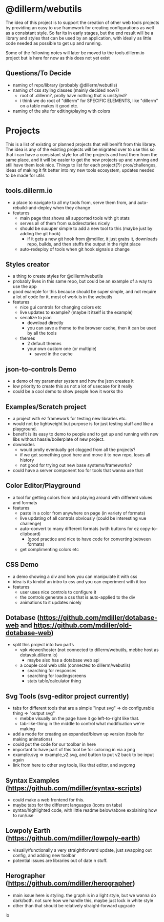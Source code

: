 # @dillerm/webutils
The idea of this project is to support the creation of other web tools projects by providing an easy to use framework for creating configurations as well as a consistant style. So far its in early stages, but the end result will be a library and styles that can be used by an application, with ideally as little code needed as possible to get up and running.

Some of the following notes will later be moved to the tools.dillerm.io project but is here for now as this does not yet exist

## Questions/To Decide
- naming of repo/library (probably @dillerm/webutils)
- naming of css styling classes (mainly decided now?)
  - root of .dillerm?, prolly have nothing that is unstyled?
  - i think we do root of "dillerm" for SPECIFIC ELEMENTS, like "dillerm" on a table makes it good etc.
- naming of the site for editing/playing with colors

# Projects
This is a list of existing or planned projects that will benifit from this library. The idea is any of the existing projects will be migrated over to use this so that i can have a consistant style for all the projects and host them from the same place, and it will be easier to get the new projects up and running and still have them look nice. Things to list for each project(?): pros/challenges, ideas of making it fit better into my new tools ecosystem, updates needed to be made for utils

## tools.dillerm.io
- a place to navigate to all my tools from, serve them from, and auto-rebuild-and-deploy when they change
- features
  - main page that shows all supported tools with git stats
  - serves all of them from subdirectories nicely
  - should be suuuper simple to add a new tool to this (maybe just by adding the git hook)
    - if it gets a new git hook from @mdiller, it just grabs it, downloads repo, builds, and then stuffs the output in the right place
  - auto-redeploy of tools when git hook signals a change

## Styles creator
- a thing to create styles for @dillerm/webutils
- probably lives in this same repo, but could be an example of a way to use the app
- good example for this because should be super simple, and not require a lot of code for it, most of work is in the webutils
- features
  - nice gui controls for changing colors etc
  - live updates to example? (maybe it itself is the example)
  - serialize to json
    - download directly
    - you can save a theme to the browser cache, then it can be used by all the tools
  - themes
    - 2 default themes
    - your own custom one (or multiple)
      - saved in the cache

## json-to-controls Demo
- a demo of my parameter system and how the json creates it
- low priority to create this as not a lot of usecase for it really
- could be a cool demo to show people how it works tho

## Examples/Scratch project
- a project with ez framework for testing new libraries etc.
- would not be lightweight but purpose is for just testing stuff and like a playground.
- benefit is its easy to demo to people and to get up and running with new libs without hassle/boilerplate of new project.
- downsides
  - would prolly eventually get clogged from all the projects?
  - if we get something good here and move it to new repo, loses all history
  - not good for trying out new base systems/frameworks?
- could have a server component too for tools that wanna use that

## Color Editor/Playground
- a tool for getting colors from and playing around with different values and formats
- features
  - paste in a color from anywhere on page (in variety of formats)
  - live updating of all controls obviously (could be interesting vue challenge)
  - auto-convert to many different formats (with buttons for ez copy-to-clipboard)
    - (good practice and nice to have code for converting between formats)
  - get complimenting colors etc

## CSS Demo
- a demo showing a div and how you can manipulate it with css
- idea is its kindof an intro to css and you can experiment with it too
- features
  - user uses nice controls to configure it
  - the controls generate a css that is auto-applied to the div
  - animations to it updates nicely

## Dotabase (https://github.com/mdiller/dotabase-web and https://github.com/mdiller/old-dotabase-web)
- split this project into two parts
  - vpk viewer/hoster (not connected to dillerm/webutils, mebbe host as dotavpk.dillerm.io)
    - maybe also has a dotabase web api
  - a couple cool web utils (connected to dillerm/webutils)
    - searching for responses
    - searching for loadingscreens
    - stats table/calculator thing

## Svg Tools (svg-editor project currently)
- tabs for different tools that are a simple "input svg" => do configurable thing => "output svg"
  - mebbe visually on the page have it go left-to-right like that.
  - tab-like-thing in the middle to control what modification we're making
- add a mode for creating an expanded/blown up version (tools for making animations)
- could put the code for our toolbar in here
- important to have part of this tool be for coloring in via a png
- example.svg => example_v2.svg, and button to put v2 back to be input again
- link from here to other svg tools, like that editor, and svgomg

## Syntax Examples (https://github.com/mdiller/syntax-scripts)
- could make a web frontend for this.
- maybe tabs for the different languages (icons on tabs)
- syntax/highlighted code, with little readme below/above explaining how to run/use

## Lowpoly Earth (https://github.com/mdiller/lowpoly-earth)
- visually/functionally a very straightforward update, just swapping out config, and adding new toolbar
- potential issues are libraries out of date n stuff.

## Herographer (https://github.com/mdiller/herographer)
- main issue here is styling. the graph is in a light style, but we wanna do dark/both. not sure how we handle this, maybe just lock in white style
- other than that should be relatively straight-forward upgrade


lo